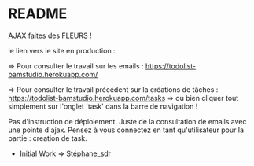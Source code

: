 # README

AJAX faites des FLEURS ! 

le lien vers le site en production :

=> Pour consulter le travail sur les emails :
https://todolist-bamstudio.herokuapp.com/

=> Pour consulter le travail précédent sur la créations de tâches :
https://todolist-bamstudio.herokuapp.com/tasks
  => ou bien cliquer tout simplement sur l'onglet 'task' dans la barre de navigation !


Pas d'instruction de déploiement. Juste de la consultation de emails avec une pointe d'ajax.
Pensez à vous connectez en tant qu'utilisateur pour la partie : creation de task.

* Initial Work => Stéphane_sdr
